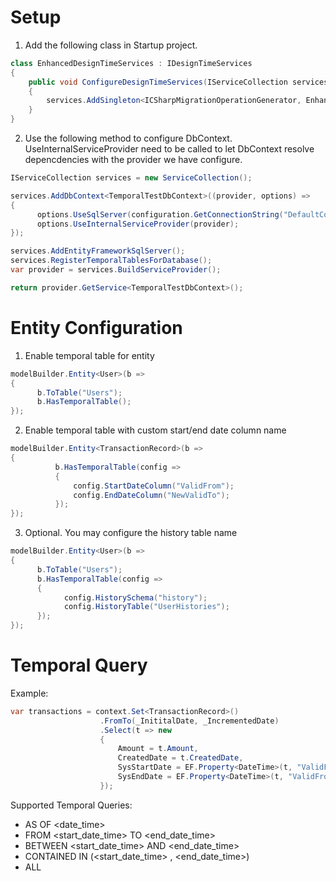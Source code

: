 
# Setup


1. Add the following class in Startup project.

```c#
class EnhancedDesignTimeServices : IDesignTimeServices
{
    public void ConfigureDesignTimeServices(IServiceCollection services)
    {
        services.AddSingleton<ICSharpMigrationOperationGenerator, EnhancedCSharpMigrationOperationGenerator>();
    }
}
```

2. Use the following method to configure DbContext. UseInternalServiceProvider need to be called to let DbContext resolve depencdencies with the provider we have configure.

```c#
IServiceCollection services = new ServiceCollection();

services.AddDbContext<TemporalTestDbContext>((provider, options) =>
{
      options.UseSqlServer(configuration.GetConnectionString("DefaultConnection"));
      options.UseInternalServiceProvider(provider);
});

services.AddEntityFrameworkSqlServer();
services.RegisterTemporalTablesForDatabase();
var provider = services.BuildServiceProvider();

return provider.GetService<TemporalTestDbContext>();
```

# Entity Configuration


1. Enable temporal table for entity


```c#
modelBuilder.Entity<User>(b =>
{
      b.ToTable("Users");
      b.HasTemporalTable();
});
```

2. Enable temporal table with custom start/end date column name

```c#
modelBuilder.Entity<TransactionRecord>(b =>
{
          b.HasTemporalTable(config =>
          {
              config.StartDateColumn("ValidFrom");
              config.EndDateColumn("NewValidTo");
          });
});
```

3. Optional. You may configure the history table name

```c#
modelBuilder.Entity<User>(b =>
{
      b.ToTable("Users");
      b.HasTemporalTable(config =>
      {
            config.HistorySchema("history");
            config.HistoryTable("UserHistories");
      });
});
```

# Temporal Query

Example: 

```c#
var transactions = context.Set<TransactionRecord>()
                    .FromTo(_InititalDate, _IncrementedDate)
                    .Select(t => new
                    {
                        Amount = t.Amount,
                        CreatedDate = t.CreatedDate,
                        SysStartDate = EF.Property<DateTime>(t, "ValidFrom"),
                        SysEndDate = EF.Property<DateTime>(t, "ValidFrom")
                    });
```

Supported Temporal Queries:

- AS OF <date_time>
- FROM <start_date_time> TO <end_date_time>
- BETWEEN <start_date_time> AND <end_date_time>
- CONTAINED IN (<start_date_time> , <end_date_time>)
- ALL